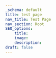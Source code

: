 ```yaml
---
_schema: default
title: test page
nav_title: Test Page
nav_section: Root
SEO_options:
    title:
    image:
    description:
draft: false
---
```

